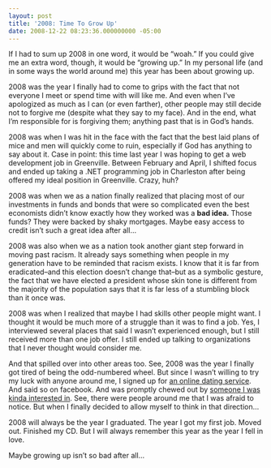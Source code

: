 ```yaml
---
layout: post
title: '2008: Time To Grow Up'
date: 2008-12-22 08:23:36.000000000 -05:00
---
```

<p>If I had to sum up 2008 in one word, it would be &#8220;woah.&#8221; If you could give me an extra word, though, it would be &#8220;growing up.&#8221; In my personal life (and in some ways the world around me) this year has been about growing up.</p>

<p>2008 was the year I finally had to come to grips with the fact that not everyone I meet or spend time with will like me. And even when I’ve apologized as much as I can (or even farther), other people may still decide not to forgive me (despite what they say to my face). And in the end, what I’m responsible for is forgiving them; anything past that is in God’s hands.</p>

<p>2008 was when I was hit in the face with the fact that the best laid plans of mice and men will quickly come to ruin, especially if God has anything to say about it. Case in point: this time last year I was hoping to get a web development job in Greenville. Between February and April, I shifted focus and ended up taking a .NET programming job in Charleston after being offered my ideal position in Greenville. Crazy, huh?</p>

<p>2008 was when we as a nation finally realized that placing most of our investments in funds and bonds that were so complicated even the best economists didn’t know exactly how they worked was a <strong>bad idea.</strong> Those funds? They were backed by shaky mortgages. Maybe easy access to credit isn’t such a great idea after all…</p>

<p>2008 was also when we as a nation took another giant step forward in moving past racism. It already says something when people in my generation have to be reminded that racism exists. I know that it is far from eradicated–and this election doesn’t change that–but as a symbolic gesture, the fact that we have elected a president whose skin tone is different from the majority of the population says that it is far less of a stumbling block than it once was.</p>

<p>2008 was when I realized that maybe I had skills other people might want. I thought it would be much more of a struggle than it was to find a job. Yes, I interviewed several places that said I wasn’t experienced enough, but I still received more than one job offer. I still ended up talking to organizations that I never thought would consider me.</p>

<p>And that spilled over into other areas too. See, 2008 was the year I finally got tired of being the odd-numbered wheel. But since I wasn’t willing to try my luck with anyone around me, I signed up for <a href="http://www.eharmony.com/">an online dating service</a>. And said so on facebook. And was promptly chewed out by <a href="http://psalm18chick.wordpress.com/">someone I was kinda interested in</a>. See, there were people around me that I was afraid to notice. But when I finally decided to allow myself to think in that direction…</p>

<p>2008 will always be the year I graduated. The year I got my first job. Moved out. Finished my CD. But I will always remember this year as the year I fell in love.</p>

<p>Maybe growing up isn’t so bad after all…</p>
